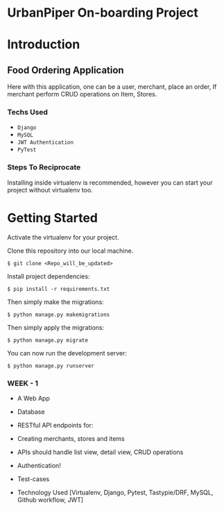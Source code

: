 # UrbanPiper On-boarding Project

# Introduction

## Food Ordering Application
Here with this application, one can be a user, merchant, place an order, If merchant perform CRUD operations on Item, Stores.

### Techs Used

- `Django`
- `MySQL`
- `JWT Authentication`
- `PyTest`
      
### Steps To Reciprocate
Installing inside virtualenv is recommended, however you can start your project without virtualenv too.

# Getting Started   
Activate the virtualenv for your project.

Clone this repository into our local machine.
    
    $ git clone <Repo_will_be_updated>

Install project dependencies:

    $ pip install -r requirements.txt
    
Then simply make the migrations:

    $ python manage.py makemigrations
    
Then simply apply the migrations:

    $ python manage.py migrate
    

You can now run the development server:

    $ python manage.py runserver



### WEEK - 1
- A Web App 
- Database 
- RESTful API endpoints for: 
- Creating merchants, stores and items 
- APIs should handle list view, detail view, CRUD operations 
- Authentication! 
- Test-cases

- Technology Used [Virtualenv, Django, Pytest, Tastypie/DRF, MySQL, Github workflow, JWT]
